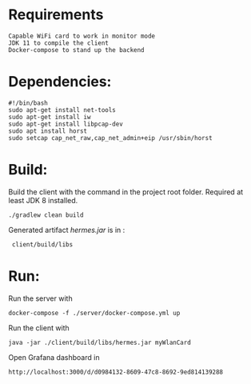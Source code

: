 # Requirements

    Capable WiFi card to work in monitor mode
    JDK 11 to compile the client
    Docker-compose to stand up the backend

# Dependencies:

    #!/bin/bash
    sudo apt-get install net-tools
    sudo apt-get install iw
    sudo apt-get install libpcap-dev
    sudo apt install horst
    sudo setcap cap_net_raw,cap_net_admin+eip /usr/sbin/horst


# Build:

Build the client with the command in the project root folder. Required at least JDK 8 installed.

    ./gradlew clean build

Generated artifact *hermes.jar* is in :

     client/build/libs

# Run:

Run the server with

    docker-compose -f ./server/docker-compose.yml up

Run the client with

    java -jar ./client/build/libs/hermes.jar myWlanCard

Open Grafana dashboard in

    http://localhost:3000/d/d0984132-8609-47c8-8692-9ed814139288




